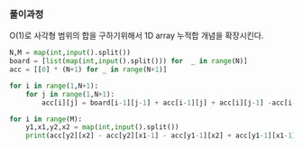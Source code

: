 ### 풀이과정
O(1)로 사각형 범위의 합을 구하기위해서 1D array 누적합 개념을 확장시킨다. 


```python
N,M = map(int,input().split())
board = [list(map(int,input().split())) for  _ in range(N)]
acc = [[0] * (N+1) for _ in range(N+1)]

for i in range(1,N+1):
    for j in range(1,N+1):
        acc[i][j] = board[i-1][j-1] + acc[i-1][j] + acc[i][j-1] -acc[i-1][j-1]

for i in range(M):
    y1,x1,y2,x2 = map(int,input().split())
    print(acc[y2][x2] - acc[y2][x1-1] - acc[y1-1][x2] + acc[y1-1][x1-1])

```
